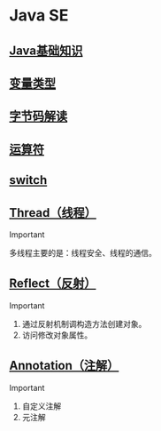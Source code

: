 # Java SE

## [Java基础知识](https://github.com/camelliaxiaohua/JavaSE/tree/master/Part1/src/com/camellia/basic)

## [变量类型](https://github.com/camelliaxiaohua/JavaSE/tree/master/Part1/src/com/camellia/variable)
## [字节码解读]()
## [运算符]()
## [switch]()

## [Thread（线程）](https://github.com/camelliaxiaohua/JavaSE/blob/master/Part3/src/com/camellia/thread/readme.md)
> [!IMPORTANT]
>
> 多线程主要的是：线程安全、线程的通信。

## [Reflect（反射）](https://github.com/camelliaxiaohua/JavaSE/tree/master/Part3/src/com/camellia/reflect/readme.md)
> [!IMPORTANT]
>1. 通过反射机制调构造方法创建对象。
>2. 访问修改对象属性。

## [Annotation（注解）](https://github.com/camelliaxiaohua/JavaSE/blob/master/Part3/src/com/camellia/annotation/readme.md)
> [!IMPORTANT]
> 1. 自定义注解
> 2. 元注解

